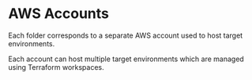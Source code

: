 # AWS Accounts

Each folder corresponds to a separate AWS account used to host target environments.

Each account can host multiple target environments which are managed using Terraform workspaces.

